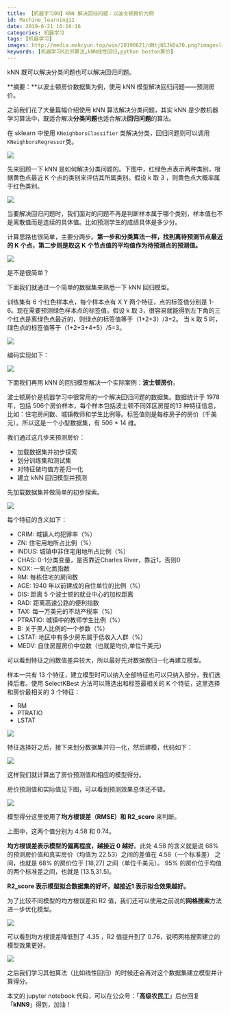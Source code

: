 ```yaml
---
title: 【机器学习09】kNN 解决回归问题：以波士顿房价为例
id: Machine_learning11
date: 2019-6-21 16:16:16
categories: 机器学习
tags: [机器学习]
images: http://media.makcyun.top/win/20190621/dNtjN1JkDa70.png?imageslim
keywords: [机器学习K近邻算法,kNN线性回归,python boston房价] 
---
```


kNN 既可以解决分类问题也可以解决回归问题。

<!-- more -->  

**摘要：**以波士顿房价数据集为例，使用 kNN 模型解决回归问题——预测房价。

之前我们花了大量篇幅介绍使用 kNN 算法解决分类问题，其实 kNN 是少数机器学习算法中，既适合解决**分类问题**也适合解决**回归问题**的算法。

在 sklearn 中使用 `KNeighborsClassifier` 类解决分类，回归问题则可以调用 `KNeighborsRegressor`类。

![](http://media.makcyun.top/Fm6W-7AhyC1HScgsSuok_jJTuDr3)

先来回顾一下 kNN 是如何解决分类问题的。下图中，红绿色点表示两种类别，根据黄色点最近 K 个点的类别来评估其所属类别。假设 k 取 3 ，则黄色点大概率属于红色类别。

![](http://media.makcyun.top/FmXjNIibX90H0oAWljK4WnSEJ97C)

当要解决回归问题时，我们面对的问题不再是判断样本属于哪个类别，样本值也不是离散值而是连续的具体值。比如预测学生的成绩具体是多少分。

计算思路也很简单，主要分两步。**第一步和分类算法一样，找到离待预测节点最近的 K 个点，第二步则是取这 K 个节点值的平均值作为待预测点的预测值。**

![](http://media.makcyun.top/Fr_wzKiKbr0ZMx7czg0LZj0puF2Q)

是不是很简单？

下面我们就通过一个简单的数据集来熟悉一下 kNN 回归模型。

训练集有 6 个红色样本点，每个样本点有 X Y 两个特征，点的标签值分别是 1-6。现在需要预测绿色样本点的标签值。假设 k 取 3，很容易就能得到左下角的三个红点是离绿色点最近的，则绿点的标签值等于（1+2+3）/3=2。 当 k 取 5 时，绿色点的标签值等于（1+2+3+4+5）/5=3。

![](http://media.makcyun.top/FqTbxS7Yv6Vfvc540OxIzIaJcH9y)

编码实现如下：

![](http://media.makcyun.top/FmwgoTz3kre75Qk5tPE_RTDE2mui)

下面我们再用 kNN 的回归模型解决一个实际案例：**波士顿房价**。

波士顿房价是机器学习中很常用的一个解决回归问题的数据集。数据统计于 1978 年，包括 506个房价样本，每个样本包括波士顿不同郊区房屋的13 种特征信息，比如：住宅房间数、城镇教师和学生比例等。标签值则是每栋房子的房价（千美元）。所以这是一个小型数据集，有 506 * 14 维。

我们通过这几步来预测房价：

- 加载数据集并初步探索
- 划分训练集和测试集
- 对特征做均值方差归一化
- 建立 kNN 回归模型并预测

先加载数据集并做简单的初步探索。

![](http://media.makcyun.top/FoJRKZa7SDlauMyeioP6eIMuVjzz)

每个特征的含义如下：

- CRIM: 城镇人均犯罪率（%）
- ZN: 住宅用地所占比例（%）
- INDUS: 城镇中非住宅用地所占比例（%）
- CHAS: 0-1分类变量，是否靠近Charles River，靠近1，否则0
- NOX: 一氧化氮指数 
- RM: 每栋住宅的房间数
- AGE: 1940 年以前建成的自住单位的比例（%）
- DIS: 距离 5 个波士顿的就业中心的加权距离
- RAD: 距离高速公路的便利指数
- TAX: 每一万美元的不动产税率（%）
- PTRATIO: 城镇中的教师学生比例（%）
- B: 关于黑人比例的一个参数（%）
- LSTAT: 地区中有多少房东属于低收入人群（%）
- MEDV: 自住房屋房价中位数（也就是均价,单位千美元)

可以看到特征之间数值差异较大，所以最好先对数据做归一化再建立模型。

样本一共有 13 个特征，建立模型时可以纳入全部特征也可以只纳入部分，我们选择后者。使用 SelectKBest 方法可以筛选出和标签最相关的 K 个特征，这里选择和房价最相关的 3 个特征： 

- RM 
- PTRATIO 
- LSTAT

![](http://media.makcyun.top/FmzUOvqZ3Z-9IjQVKAdJ-GrGcdzF)

特征选择好之后，接下来划分数据集并归一化，然后建模，代码如下：

![](http://media.makcyun.top/FnpqWbL3Tp5_we2Aq9-wcQrSfkL8)

这样我们就计算出了房价预测值和相应的模型得分。

房价预测值和实际值见下图，可以看到预测效果总体还不错。

![](http://media.makcyun.top/FpdOOZVI8kxSw-FxCfmDi_D2kK19)

模型得分这里使用了**均方根误差（RMSE）和 R2_score** 来判断。

上图中，这两个值分别为 4.58 和 0.74。 

**均方根误差表示模型的偏离程度，越接近 0 越好**。此处 4.58 的含义就是说 68% 的预测房价值和真实房价（均值为 22.53）之间的差值在 4.58（一个标准差） 之间，也就是 68% 的房价位于 [18,27] 之间（单位千美元）。 95% 的房价位于均值的两个标准差之间，也就是 [13.5,31.5]。

**R2_score 表示模型拟合数据集的好坏，越接近1 表示拟合效果越好。**

为了比较不同模型的均方根误差和 R2 值，我们还可以使用之前说的**网格搜索**方法进一步优化模型。

![](http://media.makcyun.top/FpLk8tQ6e0aVYnITc4BFG67guTLO)

可以看到均方根误差降低到了 4.35 ，R2 值提升到了 0.76，说明网格搜索建立的模型效果更好。

![](http://media.makcyun.top/FiQW9yScNauclLBEGzKEfpofQ9yJ)

之后我们学习其他算法（比如线性回归）的时候还会再对这个数据集建立模型并计算得分。

本文的 jupyter notebook 代码，可以在公众号：「**高级农民工**」后台回复「**kNN9**」得到，加油！